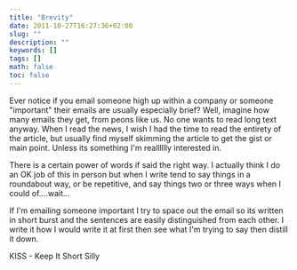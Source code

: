 ```yaml
---
title: "Brevity"
date: 2011-10-27T16:27:36+02:00
slug: ""
description: ""
keywords: []
tags: []
math: false
toc: false
---
```


Ever notice if you email someone high up within a company or someone "important" their emails are usually especially brief? Well, imagine how many emails they get, from peons like us. No one wants to read long text anyway. When I read the news, I wish I had the time to read the entirety of the article, but usually find myself skimming the article to get the gist or main point. Unless its something I'm realllllly interested in.&nbsp;

There is a certain power of words if said the right way. I actually think I do an OK job of this in person but when I write tend to say things in a roundabout way, or be&nbsp;repetitive, and say things two or three ways when I could of....wait...

If I'm emailing someone important I try to space out the email so its written in short&nbsp;burst&nbsp;and&nbsp;the&nbsp;sentences are easily distinguished from each other. I write it how I would write it at first then see what I'm trying to say then distill it down.

KISS - Keep It Short Silly

